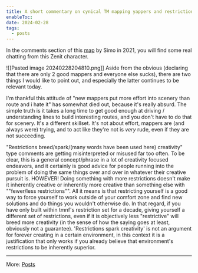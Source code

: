 ```yaml
---
title: A short commentary on cynical TM mapping yappers and restrictions.
enableToc: 
date: 2024-02-28
tags:
  - posts
---
```

In the comments section of this [map](https://trackmania.exchange/tracks/view/27414/offbeat) by Simo in 2021, you will find some real chatting from this Zenit character.

![[Pasted image 20240228204810.png]]
Aside from the obvious (declaring that there are only 2 good mappers and everyone else sucks), there are two things I would like to point out, and especially the latter continues to be relevant today.

I'm thankful this attitude of "new mappers put more effort into scenery than route and i hate it" has somewhat died out, because it's really absurd. The simple truth is it takes a long time to get good enough at driving / understanding lines to build interesting routes, and you don't have to do that for scenery. It's a different skillset. It's not about effort, mappers are (and always were) trying, and to act like they're not is *very* rude, even if they are not succeeding.

"Restrictions breed/spark/(many words have been used here) creativity" type comments are getting misinterpreted or misused far too often. To be clear, this is a general concept/phrase in a lot of creativity focused endeavors, and it certainly is good advice for people running into the problem of doing the same things over and over in whatever their creative pursuit is. HOWEVER! Doing something with more restrictions doesn't make it inherently creative or inherently more creative than something else with ""fewer/less restrictions"". All it means is that restricting yourself is a good way to force yourself to work outside of your comfort zone and find new solutions and do things you wouldn't otherwise do. In that regard, if you have only built within tmnf's restriction set for a decade, giving yourself a different set of restrictions, even if it is objectively less "restrictive" will breed more creativity (in the sense of how the saying goes at least, obviously not a guarantee). 'Restrictions spark creativity' is not an argument for forever creating in a certain environment, in this context it is a justification that only works if you already believe that environment's restrictions to be inherently superior.

---
More: [Posts](./tags/posts)